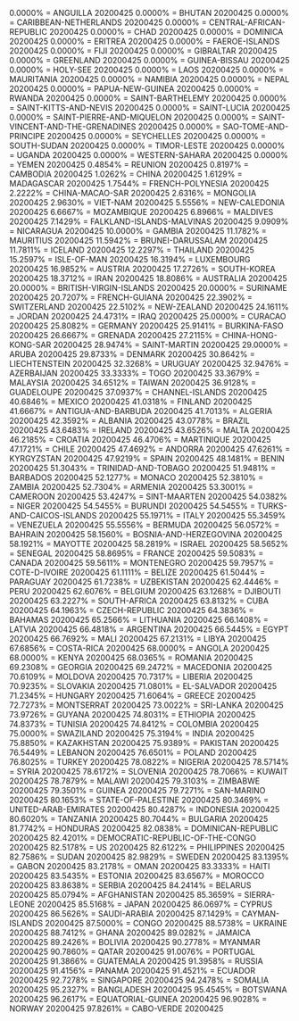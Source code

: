 0.0000% = ANGUILLA 20200425 
0.0000% = BHUTAN 20200425 
0.0000% = CARIBBEAN-NETHERLANDS 20200425 
0.0000% = CENTRAL-AFRICAN-REPUBLIC 20200425 
0.0000% = CHAD 20200425 
0.0000% = DOMINICA 20200425 
0.0000% = ERITREA 20200425 
0.0000% = FAEROE-ISLANDS 20200425 
0.0000% = FIJI 20200425 
0.0000% = GIBRALTAR 20200425 
0.0000% = GREENLAND 20200425 
0.0000% = GUINEA-BISSAU 20200425 
0.0000% = HOLY-SEE 20200425 
0.0000% = LAOS 20200425 
0.0000% = MAURITANIA 20200425 
0.0000% = NAMIBIA 20200425 
0.0000% = NEPAL 20200425 
0.0000% = PAPUA-NEW-GUINEA 20200425 
0.0000% = RWANDA 20200425 
0.0000% = SAINT-BARTHELEMY 20200425 
0.0000% = SAINT-KITTS-AND-NEVIS 20200425 
0.0000% = SAINT-LUCIA 20200425 
0.0000% = SAINT-PIERRE-AND-MIQUELON 20200425 
0.0000% = SAINT-VINCENT-AND-THE-GRENADINES 20200425 
0.0000% = SAO-TOME-AND-PRINCIPE 20200425 
0.0000% = SEYCHELLES 20200425 
0.0000% = SOUTH-SUDAN 20200425 
0.0000% = TIMOR-LESTE 20200425 
0.0000% = UGANDA 20200425 
0.0000% = WESTERN-SAHARA 20200425 
0.0000% = YEMEN 20200425 
0.4854% = REUNION 20200425 
0.8197% = CAMBODIA 20200425 
1.0262% = CHINA 20200425 
1.6129% = MADAGASCAR 20200425 
1.7544% = FRENCH-POLYNESIA 20200425 
2.2222% = CHINA-MACAO-SAR 20200425 
2.6316% = MONGOLIA 20200425 
2.9630% = VIET-NAM 20200425 
5.5556% = NEW-CALEDONIA 20200425 
6.6667% = MOZAMBIQUE 20200425 
6.8966% = MALDIVES 20200425 
7.1429% = FALKLAND-ISLANDS-MALVINAS 20200425 
9.0909% = NICARAGUA 20200425 
10.0000% = GAMBIA 20200425 
11.1782% = MAURITIUS 20200425 
11.5942% = BRUNEI-DARUSSALAM 20200425 
11.7811% = ICELAND 20200425 
12.2297% = THAILAND 20200425 
15.2597% = ISLE-OF-MAN 20200425 
16.3194% = LUXEMBOURG 20200425 
16.9852% = AUSTRIA 20200425 
17.2726% = SOUTH-KOREA 20200425 
18.3712% = IRAN 20200425 
18.8086% = AUSTRALIA 20200425 
20.0000% = BRITISH-VIRGIN-ISLANDS 20200425 
20.0000% = SURINAME 20200425 
20.7207% = FRENCH-GUIANA 20200425 
22.3902% = SWITZERLAND 20200425 
22.5102% = NEW-ZEALAND 20200425 
24.1611% = JORDAN 20200425 
24.4731% = IRAQ 20200425 
25.0000% = CURACAO 20200425 
25.8082% = GERMANY 20200425 
25.9141% = BURKINA-FASO 20200425 
26.6667% = GRENADA 20200425 
27.2115% = CHINA-HONG-KONG-SAR 20200425 
28.9474% = SAINT-MARTIN 20200425 
29.0000% = ARUBA 20200425 
29.8733% = DENMARK 20200425 
30.8642% = LIECHTENSTEIN 20200425 
32.3268% = URUGUAY 20200425 
32.9476% = AZERBAIJAN 20200425 
33.3333% = TOGO 20200425 
33.3679% = MALAYSIA 20200425 
34.6512% = TAIWAN 20200425 
36.9128% = GUADELOUPE 20200425 
37.0937% = CHANNEL-ISLANDS 20200425 
40.6846% = MEXICO 20200425 
41.0318% = FINLAND 20200425 
41.6667% = ANTIGUA-AND-BARBUDA 20200425 
41.7013% = ALGERIA 20200425 
42.3592% = ALBANIA 20200425 
43.0778% = BRAZIL 20200425 
43.6483% = IRELAND 20200425 
43.6526% = MALTA 20200425 
46.2185% = CROATIA 20200425 
46.4706% = MARTINIQUE 20200425 
47.1721% = CHILE 20200425 
47.4692% = ANDORRA 20200425 
47.6261% = KYRGYZSTAN 20200425 
47.9219% = SPAIN 20200425 
48.1481% = BENIN 20200425 
51.3043% = TRINIDAD-AND-TOBAGO 20200425 
51.9481% = BARBADOS 20200425 
52.1277% = MONACO 20200425 
52.3810% = ZAMBIA 20200425 
52.7304% = ARMENIA 20200425 
53.3001% = CAMEROON 20200425 
53.4247% = SINT-MAARTEN 20200425 
54.0382% = NIGER 20200425 
54.5455% = BURUNDI 20200425 
54.5455% = TURKS-AND-CAICOS-ISLANDS 20200425 
55.1971% = ITALY 20200425 
55.3459% = VENEZUELA 20200425 
55.5556% = BERMUDA 20200425 
56.0572% = BAHRAIN 20200425 
58.1560% = BOSNIA-AND-HERZEGOVINA 20200425 
58.1921% = MAYOTTE 20200425 
58.2819% = ISRAEL 20200425 
58.5652% = SENEGAL 20200425 
58.8695% = FRANCE 20200425 
59.5083% = CANADA 20200425 
59.5611% = MONTENEGRO 20200425 
59.7957% = COTE-D-IVOIRE 20200425 
61.1111% = BELIZE 20200425 
61.5044% = PARAGUAY 20200425 
61.7238% = UZBEKISTAN 20200425 
62.4446% = PERU 20200425 
62.6076% = BELGIUM 20200425 
63.1268% = DJIBOUTI 20200425 
63.2227% = SOUTH-AFRICA 20200425 
63.8132% = CUBA 20200425 
64.1963% = CZECH-REPUBLIC 20200425 
64.3836% = BAHAMAS 20200425 
65.2566% = LITHUANIA 20200425 
66.1408% = LATVIA 20200425 
66.4818% = ARGENTINA 20200425 
66.5445% = EGYPT 20200425 
66.7692% = MALI 20200425 
67.2131% = LIBYA 20200425 
67.6856% = COSTA-RICA 20200425 
68.0000% = ANGOLA 20200425 
68.0000% = KENYA 20200425 
68.0365% = ROMANIA 20200425 
69.2308% = GEORGIA 20200425 
69.2472% = MACEDONIA 20200425 
70.6109% = MOLDOVA 20200425 
70.7317% = LIBERIA 20200425 
70.9235% = SLOVAKIA 20200425 
71.0801% = EL-SALVADOR 20200425 
71.2345% = HUNGARY 20200425 
71.6064% = GREECE 20200425 
72.7273% = MONTSERRAT 20200425 
73.0022% = SRI-LANKA 20200425 
73.9726% = GUYANA 20200425 
74.8031% = ETHIOPIA 20200425 
74.8373% = TUNISIA 20200425 
74.8412% = COLOMBIA 20200425 
75.0000% = SWAZILAND 20200425 
75.3194% = INDIA 20200425 
75.8850% = KAZAKHSTAN 20200425 
75.9389% = PAKISTAN 20200425 
76.5449% = LEBANON 20200425 
76.6501% = POLAND 20200425 
76.8025% = TURKEY 20200425 
78.0822% = NIGERIA 20200425 
78.5714% = SYRIA 20200425 
78.6172% = SLOVENIA 20200425 
78.7066% = KUWAIT 20200425 
78.7879% = MALAWI 20200425 
79.3103% = ZIMBABWE 20200425 
79.3501% = GUINEA 20200425 
79.7271% = SAN-MARINO 20200425 
80.1653% = STATE-OF-PALESTINE 20200425 
80.3469% = UNITED-ARAB-EMIRATES 20200425 
80.4287% = INDONESIA 20200425 
80.6020% = TANZANIA 20200425 
80.7044% = BULGARIA 20200425 
81.7742% = HONDURAS 20200425 
82.0838% = DOMINICAN-REPUBLIC 20200425 
82.4201% = DEMOCRATIC-REPUBLIC-OF-THE-CONGO 20200425 
82.5178% = US 20200425 
82.6122% = PHILIPPINES 20200425 
82.7586% = SUDAN 20200425 
82.9829% = SWEDEN 20200425 
83.1395% = GABON 20200425 
83.2178% = OMAN 20200425 
83.3333% = HAITI 20200425 
83.5435% = ESTONIA 20200425 
83.6567% = MOROCCO 20200425 
83.8638% = SERBIA 20200425 
84.2414% = BELARUS 20200425 
85.0794% = AFGHANISTAN 20200425 
85.3659% = SIERRA-LEONE 20200425 
85.5168% = JAPAN 20200425 
86.0697% = CYPRUS 20200425 
86.5626% = SAUDI-ARABIA 20200425 
87.1429% = CAYMAN-ISLANDS 20200425 
87.5000% = CONGO 20200425 
88.5738% = UKRAINE 20200425 
88.7412% = GHANA 20200425 
89.0282% = JAMAICA 20200425 
89.2426% = BOLIVIA 20200425 
90.2778% = MYANMAR 20200425 
90.7860% = QATAR 20200425 
91.0076% = PORTUGAL 20200425 
91.3866% = GUATEMALA 20200425 
91.3958% = RUSSIA 20200425 
91.4156% = PANAMA 20200425 
91.4521% = ECUADOR 20200425 
92.7278% = SINGAPORE 20200425 
94.2478% = SOMALIA 20200425 
95.2327% = BANGLADESH 20200425 
95.4545% = BOTSWANA 20200425 
96.2617% = EQUATORIAL-GUINEA 20200425 
96.9028% = NORWAY 20200425 
97.8261% = CABO-VERDE 20200425 
